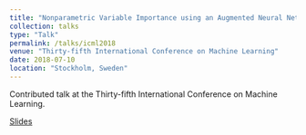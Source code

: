 ```yaml
---
title: "Nonparametric Variable Importance using an Augmented Neural Network with Multi-Task Learning"
collection: talks
type: "Talk"
permalink: /talks/icml2018
venue: "Thirty-fifth International Conference on Machine Learning"
date: 2018-07-10
location: "Stockholm, Sweden"
---
```


Contributed talk at the Thirty-fifth International Conference on Machine Learning.

[Slides](https://bdwilliamson.github.io/files/talks/icml_slides_2018.pdf)
